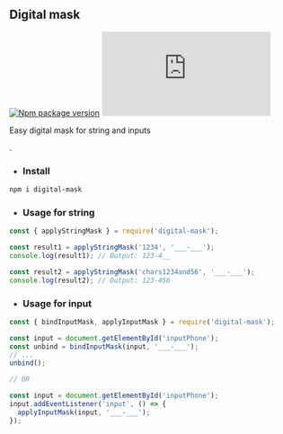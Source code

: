 ## Digital mask
[![Npm package version](https://badgen.net/npm/v/digital-mask)](https://npmjs.com/package/digital-mask)
[![Small size](https://badge-size.herokuapp.com/neki-dev/digital-mask/master/dist/index.js)](https://github.com/neki-dev/digital-mask/blob/master/dist/index.js)

Easy digital mask for string and inputs

.

* ### Install

```sh
npm i digital-mask
```

* ### Usage for string
```jsx
const { applyStringMask } = require('digital-mask');

const result1 = applyStringMask('1234', '___-___');
console.log(result1); // Output: 123-4__

const result2 = applyStringMask('chars1234and56', '___-___');
console.log(result2); // Output: 123-456
```

* ### Usage for input

```jsx
const { bindInputMask, applyInputMask } = require('digital-mask');

const input = document.getElementById('inputPhone');
const unbind = bindInputMask(input, '___-___');
// ...
unbind();

// OR

const input = document.getElementById('inputPhone');
input.addEventListener('input', () => {
  applyInputMask(input, '___-___');
});
```